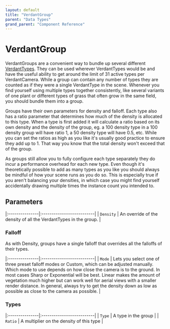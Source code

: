 ```yaml
---
layout: default
title: "VerdantGroup"
parent: "Data Types"
grand_parent: "Component Reference"
---
```


# VerdantGroup

VerdantGroups are a convenient way to bundle up several different [VerdantTypes](VerdantType). They can be used wherever VerdantTypes would be and have the useful ability to get around the limit of 31 active types per VerdantCamera. While a group can contain any number of types they are counted as if they were a single VerdantType in the scene. Whenever you find yourself using multiple types together consistently, like several variants of one plant or different types of grass that often grow in the same field, you should bundle them into a group.

Groups have their own parameters for density and falloff. Each type also has a ratio parameter that determines how much of the density is allocated to this type. When a type is first added it will calculate a ratio based on its own density and the density of the group, eg. a 100 density type in a 100 density group will have ratio 1, a 50 density type will have 0.5, etc. While you can set the ratios as high as you like it's usually good practice to ensure they add up to 1. That way you know that the total density won't exceed that of the group.  

As groups still allow you to fully configure each type separately they do incur a performance overhead for each new type. Even though it's theoretically possible to add as many types as you like you should always be mindful of how your scene runs as you do so. This is especially true if you aren't balancing your densities, in which case you might find yourself accidentally drawing multiple times the instance count you intended to. 

## Parameters

|:---------------|:--------------------------|
| `Density` | An override of the density of all the VerdantTypes in the group. |

### Falloff

As with Density, groups have a single falloff that overrides all the falloffs of their types.

|:---------------|:--------------------------|
| `Mode` | Lets you select one of three preset falloff modes or Custom, which can be adjusted manually. Which mode to use depends on how close the camera is to the ground. In most cases Sharp or Exponential will be best. Linear makes the amount of vegetation much higher but can work well for aerial views with a smaller render distance. In general, always try to get the density down as low as possible as close to the camera as possible.  |

### Types

|:---------------|:--------------------------|
| `Type` | A type in the group |
| `Ratio` | A multiplier on the density of this type |